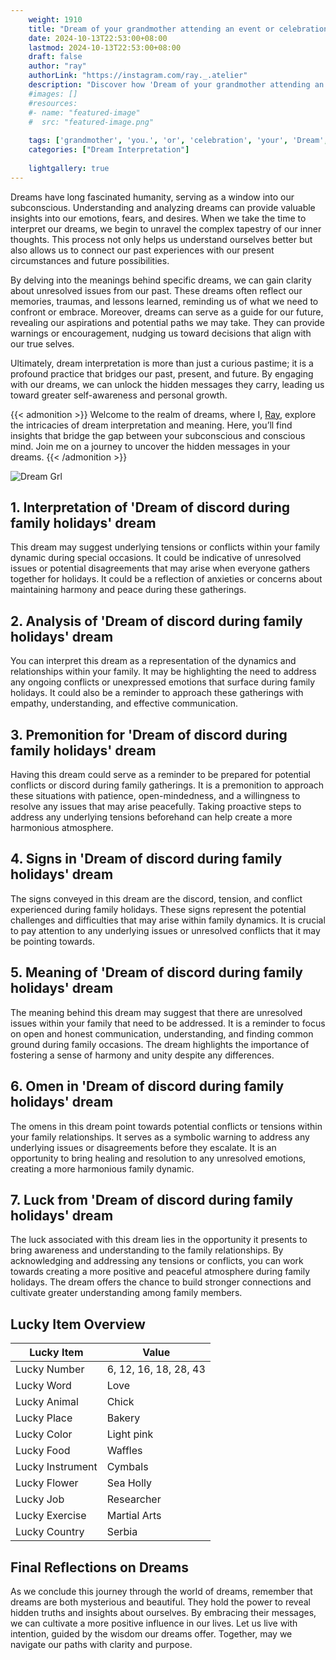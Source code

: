 ```yaml
---
    weight: 1910
    title: "Dream of your grandmother attending an event or celebration with you."  # Assuming 'title' column exists
    date: 2024-10-13T22:53:00+08:00
    lastmod: 2024-10-13T22:53:00+08:00
    draft: false
    author: "ray"
    authorLink: "https://instagram.com/ray._.atelier"
    description: "Discover how 'Dream of your grandmother attending an event or celebration with you.' can interpret your future and uncover its significant meanings in your life."
    #images: []
    #resources:
    #- name: "featured-image"
    #  src: "featured-image.png"
    
    tags: ['grandmother', 'you.', 'or', 'celebration', 'your', 'Dream', 'an', 'event', 'of', 'attending', 'with']
    categories: ["Dream Interpretation"]
    
    lightgallery: true
---
```

    
Dreams have long fascinated humanity, serving as a window into our subconscious. Understanding and analyzing dreams can provide valuable insights into our emotions, fears, and desires. When we take the time to interpret our dreams, we begin to unravel the complex tapestry of our inner thoughts. This process not only helps us understand ourselves better but also allows us to connect our past experiences with our present circumstances and future possibilities.

By delving into the meanings behind specific dreams, we can gain clarity about unresolved issues from our past. These dreams often reflect our memories, traumas, and lessons learned, reminding us of what we need to confront or embrace. Moreover, dreams can serve as a guide for our future, revealing our aspirations and potential paths we may take. They can provide warnings or encouragement, nudging us toward decisions that align with our true selves.

Ultimately, dream interpretation is more than just a curious pastime; it is a profound practice that bridges our past, present, and future. By engaging with our dreams, we can unlock the hidden messages they carry, leading us toward greater self-awareness and personal growth.

{{< admonition >}}
Welcome to the realm of dreams, where I, [Ray](https://instagram.com/ray._.atelier), explore the intricacies of dream interpretation and meaning. Here, you’ll find insights that bridge the gap between your subconscious and conscious mind. Join me on a journey to uncover the hidden messages in your dreams.
{{< /admonition >}}

![Dream Grl](https://cdn.pixabay.com/photo/2017/11/02/03/35/gothic-2910057_1280.jpg "Dream Grl")

## 1. Interpretation of 'Dream of discord during family holidays' dream

This dream may suggest underlying tensions or conflicts within your family dynamic during special occasions. It could be indicative of unresolved issues or potential disagreements that may arise when everyone gathers together for holidays. It could be a reflection of anxieties or concerns about maintaining harmony and peace during these gatherings.

## 2. Analysis of 'Dream of discord during family holidays' dream

You can interpret this dream as a representation of the dynamics and relationships within your family. It may be highlighting the need to address any ongoing conflicts or unexpressed emotions that surface during family holidays. It could also be a reminder to approach these gatherings with empathy, understanding, and effective communication.

## 3. Premonition for 'Dream of discord during family holidays' dream

Having this dream could serve as a reminder to be prepared for potential conflicts or discord during family gatherings. It is a premonition to approach these situations with patience, open-mindedness, and a willingness to resolve any issues that may arise peacefully. Taking proactive steps to address any underlying tensions beforehand can help create a more harmonious atmosphere.

## 4. Signs in 'Dream of discord during family holidays' dream

The signs conveyed in this dream are the discord, tension, and conflict experienced during family holidays. These signs represent the potential challenges and difficulties that may arise within family dynamics. It is crucial to pay attention to any underlying issues or unresolved conflicts that it may be pointing towards.

## 5. Meaning of 'Dream of discord during family holidays' dream

The meaning behind this dream may suggest that there are unresolved issues within your family that need to be addressed. It is a reminder to focus on open and honest communication, understanding, and finding common ground during family occasions. The dream highlights the importance of fostering a sense of harmony and unity despite any differences.

## 6. Omen in 'Dream of discord during family holidays' dream

The omens in this dream point towards potential conflicts or tensions within your family relationships. It serves as a symbolic warning to address any underlying issues or disagreements before they escalate. It is an opportunity to bring healing and resolution to any unresolved emotions, creating a more harmonious family dynamic.

## 7. Luck from 'Dream of discord during family holidays' dream

The luck associated with this dream lies in the opportunity it presents to bring awareness and understanding to the family relationships. By acknowledging and addressing any tensions or conflicts, you can work towards creating a more positive and peaceful atmosphere during family holidays. The dream offers the chance to build stronger connections and cultivate greater understanding among family members.

## Lucky Item Overview
| Lucky Item          | Value              |
|---------------|--------------------|
| Lucky Number        | 6, 12, 16, 18, 28, 43  |
| Lucky Word          | Love |
| Lucky Animal        | Chick |
| Lucky Place         | Bakery     |
| Lucky Color         | Light pink     |
| Lucky Food          | Waffles      |
| Lucky Instrument    | Cymbals |
| Lucky Flower        | Sea Holly    |
| Lucky Job           | Researcher       |
| Lucky Exercise      | Martial Arts  |
| Lucky Country       | Serbia    |


##  Final Reflections on Dreams

As we conclude this journey through the world of dreams, remember that dreams are both mysterious and beautiful. They hold the power to reveal hidden truths and insights about ourselves. By embracing their messages, we can cultivate a more positive influence in our lives. Let us live with intention, guided by the wisdom our dreams offer. Together, may we navigate our paths with clarity and purpose.
